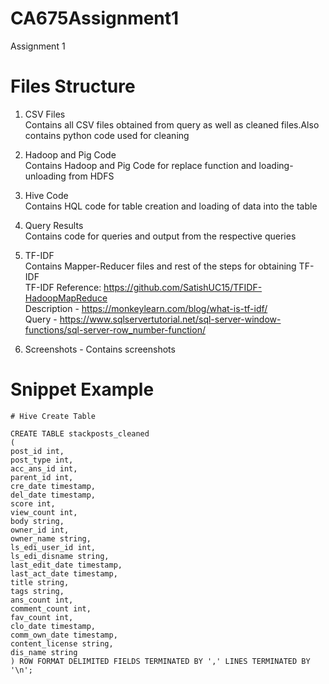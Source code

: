 # CA675Assignment1
Assignment 1

# Files Structure
 1) CSV Files </br>
    Contains all CSV files obtained from query as well as cleaned files.Also contains python code used for cleaning
  
2) Hadoop and Pig Code </br>
    Contains Hadoop and Pig Code for replace function and loading-unloading from HDFS

3) Hive Code </br> 
    Contains HQL code for table creation and loading of data into the table

4) Query Results </br>
    Contains code for queries and output from the respective queries

5) TF-IDF </br> 
   Contains Mapper-Reducer files and rest of the steps for obtaining TF-IDF </br> 
   TF-IDF Reference: https://github.com/SatishUC15/TFIDF-HadoopMapReduce </br>
   Description - https://monkeylearn.com/blog/what-is-tf-idf/ </br>
   Query - https://www.sqlservertutorial.net/sql-server-window-functions/sql-server-row_number-function/</br>

6) Screenshots - Contains screenshots

# Snippet Example

```
# Hive Create Table

CREATE TABLE stackposts_cleaned
(
post_id int,
post_type int, 
acc_ans_id int,
parent_id int,
cre_date timestamp,
del_date timestamp,
score int,
view_count int,
body string,
owner_id int,
owner_name string,
ls_edi_user_id int,
ls_edi_disname string,
last_edit_date timestamp,
last_act_date timestamp,
title string,
tags string,
ans_count int,
comment_count int,
fav_count int,
clo_date timestamp,
comm_own_date timestamp,
content_license string,
dis_name string
) ROW FORMAT DELIMITED FIELDS TERMINATED BY ',' LINES TERMINATED BY '\n';
```

